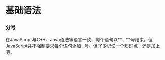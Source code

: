 # 基础语法

### 分号

在JavaScript与C++、Java语法等语言一致，每个语句以**`；`**号结束。但JavaScript并不强制要求每个语句添加`;` 号。但了少记忆一个知识点，还是加上吧。





